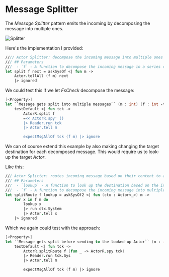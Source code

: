 # Message Splitter
The _Message Splitter_ pattern emits the incoming by decomposing the message into multiple ones.

![Splitter](http://www.enterpriseintegrationpatterns.com/img/Sequencer.gif)

Here's the implementation I provided:

```fsharp
//// Actor Splitter: decompose the incoming message into multiple ones before sending it to the next Actor.
/// ## Parameters
///  - `f` - A function to decompose the incoming message in a series of messages.
let split f next = askSysOf <| fun m ->
    Actor.tellAll (f m) next
    |> ignored
```

We could test this if we let *FsCheck* decompose the message:

```fsharp
[<Property>]
let ``Message gets split into multiple messages`` (m : int) (f : int -> int list) =
    testDefault <| fun tck ->
        ActorR.split f
        =<< ActorR.spy' ()
        |> Reader.run tck
        |> Actor.tell m

        expectMsgAllOf tck (f m) |> ignore
```

We can of course extend this example by also making changing the target destination for each decomposed message.
This would require us to look-up the target _Actor_.

Like this:

```fsharp
/// Actor Splitter: routes incoming message based on their content to a destination.
/// ## Parameters
///  - `lookup` - A function to look up the destination based on the incoming message.
///  - `f` - A function to decompose the incoming message into multiple ones.
let splitRoute f lookup = askSysOf2 <| fun (ctx : Actor<_>) m ->
    for x in f m do 
        lookup x 
        |> run ctx.System
        |> Actor.tell x
    |> ignored
```

Which we again could test with the approach:

```fsharp
[<Property>]
let ``Message gets split before sending to the looked-up Actor`` (m : int) (f : int -> int list) =
    testDefault <| fun tck ->
        ActorR.splitRoute f (fun _ -> ActorR.spy tck)
        |> Reader.run tck.Sys
        |> Actor.tell m

        expectMsgAllOf tck (f m) |> ignore
```
    
